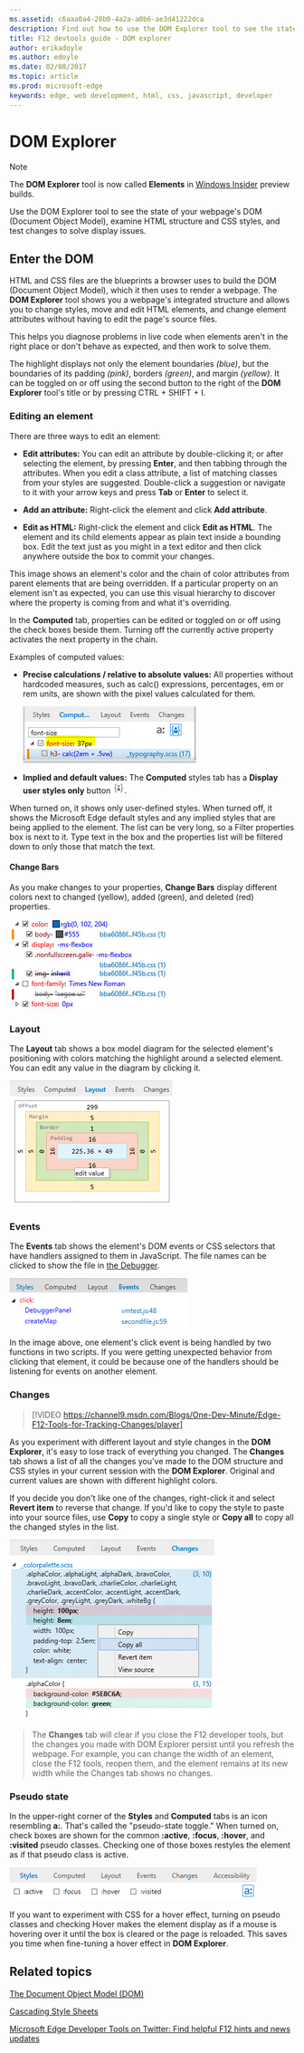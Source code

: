 ```yaml
---
ms.assetid: c6aaa0a4-28b0-4a2a-a0b6-ae3d41222dca
description: Find out how to use the DOM Explorer tool to see the state of your webpage’s DOM, examine HTML structure and CSS styles, and test changes.
title: F12 devtools guide - DOM explorer
author: erikadoyle
ms.author: edoyle
ms.date: 02/08/2017
ms.topic: article
ms.prod: microsoft-edge
keywords: edge, web development, html, css, javascript, developer
---
```


# DOM Explorer

> [!NOTE]
> The **DOM Explorer** tool is now called **Elements** in [Windows Insider](https://insider.windows.com/) preview builds. 

Use the DOM Explorer tool to see the state of your webpage's DOM (Document Object Model), examine HTML structure and CSS styles, and test changes to solve display issues.

## Enter the DOM
HTML and CSS files are the blueprints a browser uses to build the DOM (Document Object Model), which it then uses to render a webpage. The **DOM Explorer** tool shows you a webpage's integrated structure and allows you to change styles, move and edit HTML elements, and change element attributes without having to edit the page's source files.

This helps you diagnose problems in live code when elements aren't in the right place or don't behave as expected, and then work to solve them.




The highlight displays not only the element boundaries *(blue)*, but the boundaries of its padding *(pink)*, borders *(green)*, and margin *(yellow)*. It can be toggled on or off using the second button to the right of the **DOM Explorer** tool's title or by pressing CTRL + SHIFT + I.

### Editing an element
There are three ways to edit an element:

  - **Edit attributes:** You can edit an attribute by double-clicking it; or after selecting the element, by pressing **Enter**, and then tabbing through the attributes.
   When you edit a class attribute, a list of matching classes from your styles are suggested. Double-click a suggestion or navigate to it with your arrow keys and press **Tab** or **Enter** to select it.

  - **Add an attribute:** Right-click the element and click **Add attribute**.

  - **Edit as HTML:** Right-click the element and click **Edit as HTML**. The element and its child elements appear as plain text inside a bounding box. Edit the text just as you might in a text editor and then click anywhere outside the box to commit your changes.



This image shows an element's color and the chain of color attributes from parent elements that are being overridden. If a particular property on an element isn't as expected, you can use this visual hierarchy to discover where the property is coming from and what it's overriding.

In the **Computed** tab, properties can be edited or toggled on or off using the check boxes beside them. Turning off the currently active property activates the next property in the chain.

Examples of computed values:

  - **Precise calculations / relative to absolute values:** All properties without hardcoded measures, such as calc() expressions, percentages, em or rem units, are shown with the pixel values calculated for them.

    ![Edge Computed Sizes](./media/Edge_DOMExplorer_computedstyles.PNG)

  - **Implied and default values:** The **Computed** styles tab has a **Display user styles only** button ![Display all styles button](./media/F12BlueDOMExplorerDisplayStyles.png).

   When turned on, it shows only user-defined styles. When turned off, it shows the Microsoft Edge default styles and any     implied styles that are being applied to the element. The list can be very long, so a Filter properties box is next to it.  Type text in the box and the properties list will be filtered down to only those that match the text.

#### Change Bars
As you make changes to your properties, **Change Bars** display different colors next to changed (yellow), added (green), and deleted (red) properties.

![Display all styles button](./media/changebars.jpg)

### Layout
The **Layout** tab shows a box model diagram for the selected element's positioning with colors matching the highlight around a selected element. You can edit any value in the diagram by clicking it.

![Edge Layout Tab](./media/Edge_DOMExplorer_layout.PNG)

### Events
The **Events** tab shows the element's DOM events or CSS selectors that have handlers assigned to them in JavaScript. The file names can be clicked to show the file in [the Debugger](./debugger.md).

![Events tab](./media/Edge_DOMExplorer_events.PNG)

In the image above, one element's click event is being handled by two functions in two scripts. If you were getting unexpected behavior from clicking that element, it could be because one of the handlers should be listening for events on another element.

### Changes

> [!VIDEO https://channel9.msdn.com/Blogs/One-Dev-Minute/Edge-F12-Tools-for-Tracking-Changes/player]

As you experiment with different layout and style changes in the **DOM Explorer**, it's easy to lose track of everything you changed. The **Changes** tab shows a list of all the changes you've made to the DOM structure and CSS styles in your current session with the **DOM Explorer**. Original and current values are shown with different highlight colors.

If you decide you don't like one of the changes, right-click it and select **Revert item** to reverse that change. If you'd like to copy the style to paste into your source files, use **Copy** to copy a single style or **Copy all** to copy all the changed styles in the list.

![Changes tab](./media/Edge_DOMExplorer_changes.png)

> The **Changes** tab will clear if you close the F12 developer tools, but the changes you made with DOM Explorer persist until you refresh the webpage. For example, you can change the width of an element, close the F12 tools, reopen them, and the element remains at its new width while the Changes tab shows no changes.

### Pseudo state

In the upper-right corner of the **Styles** and **Computed** tabs is an icon resembling **a:**. That's called the "pseudo-state toggle." When turned on, check boxes are shown for the common **:active**, **:focus**, **:hover**, and **:visited** pseudo classes. Checking one of those boxes restyles the element as if that pseudo class is active.

![Changes tab](./media/Edge_DOMExplorer_pseudostate.PNG)

If you want to experiment with CSS for a hover effect, turning on pseudo classes and checking Hover makes the element display as if a mouse is hovering over it until the box is cleared or the page is reloaded. This saves you time when fine-tuning a hover effect in **DOM Explorer**.

## Related topics

[The Document Object Model (DOM)](https://msdn.microsoft.com/library/hh772384.aspx)

[Cascading Style Sheets](https://msdn.microsoft.com/library/ms531209.aspx)

[Microsoft Edge Developer Tools on Twitter: Find helpful F12 hints and news updates](https://twitter.com/EdgeDevTools)
